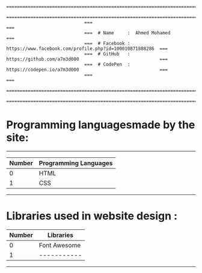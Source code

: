                                  ===============================================================================                 
                                 ===============================================================================
                                 ===                                                                         ===
                                 ===  # Name     :  Ahmed Mohamed                                            ===
                                 ===  # Facebook :  https://www.facebook.com/profile.php?id=100010871888286  ===
                                 ===  # GitHub   :  https://github.com/a7m3d000                              ===
                                 ===  # CodePen  :  https://codepen.io/a7m3d000                              ===
                                 ===                                                                         ===
                                 ===============================================================================
                                 ===============================================================================




# Programming languages ​​made by the site:
---

Number  |  Programming Languages
------- |  ---------------------
0       |  HTML
1       |  CSS
--------------------------------



# Libraries used in website design :
Number  |  Libraries
------- |  ---------------------
0       |  Font Awesome
1       |  -----------
--------------------------------

